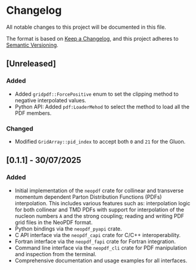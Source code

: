 # Changelog

All notable changes to this project will be documented in this file.

The format is based on [Keep a Changelog](https://keepachangelog.com/en/1.1.0/),
and this project adheres to [Semantic Versioning](https://semver.org/spec/v2.0.0.html).

## [Unreleased]

### Added

- Added `gridpdf::ForcePositive` enum to set the clipping method to negative
  interpolated values.
- Python API: Added `pdf:LoaderMehod` to select the method to load all the PDF
  members.

### Changed

- Modified `GridArray::pid_index` to accept both `0` and `21` for the Gluon.

## [0.1.1] - 30/07/2025

### Added

- Initial implementation of the `neopdf` crate for collinear and transverse
  momentum dependent Parton Distribution Functions (PDFs) interpolation. This
  includes various features such as: interpolation logic for both collinear
  and TMD PDFs with support for interpolation of the nucleon numbers `A` and
  the strong coupling; reading and writing PDF grid files in the NeoPDF format.
- Python bindings via the `neopdf_pyapi` crate.
- C API interface via the `neopdf_capi` crate for C/C++ interoperability.
- Fortran interface via the `neopdf_fapi` crate for Fortran integration.
- Command line interface via the `neopdf_cli` crate for PDF manipulation
  and inspection from the terminal.
- Comprehensive documentation and usage examples for all interfaces.
